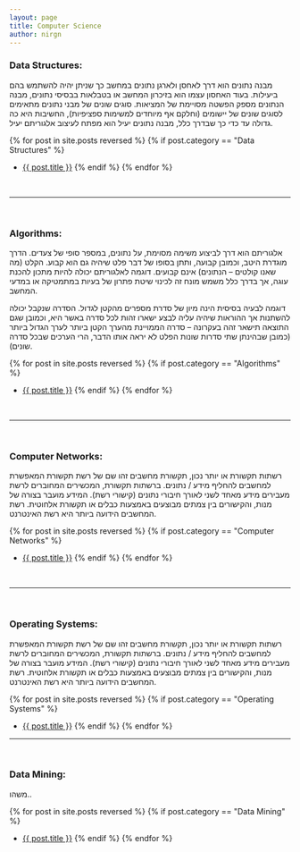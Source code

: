 ```yaml
---
layout: page
title: Computer Science
author: nirgn
---
```


### Data Structures:
מבנה נתונים הוא דרך לאחסן ולארגן נתונים במחשב כך שניתן יהיה להשתמש בהם ביעילות. בעוד האחסון עצמו הוא בזיכרון המחשב או בטבלאות בבסיסי נתונים, מבנה הנתונים מספק הפשטה מסויימת של המציאות. סוגים שונים של מבני נתונים מתאימים לסוגים שונים של יישומים (וחלקם אף מיוחדים למשימות ספציפיות), החשיבות היא כה גדולה עד כדי כך שבדרך כלל, מבנה נתונים יעיל הוא מפתח לעיצוב אלגוריתם יעיל.

{% for post in site.posts reversed %}
  {% if post.category == "Data Structures" %}
  *  <a href="{{ post.url | relative_url }}">{{ post.title }}</a>
  {% endif %}
{% endfor %}

<br>

---

<br>

### Algorithms:
אלגוריתם הוא דרך לביצוע משימה מסוימת, על נתונים, במספר סופי של צעדים. הדרך מוגדרת היטב, וכמובן קבועה, ותתן בסופו של דבר פלט שיהיה גם הוא קבוע. הקלט (מה שאנו קולטים &#8211; הנתונים) אינם קבועים. דוגמה לאלגוריתם יכולה להיות מתכון להכנת עוגה, אך בדרך כלל משמש מונח זה לכינוי שיטת פתרון של בעיות במתמטיקה או במדעי המחשב.

דוגמה לבעיה בסיסית הינה מיון של סדרת מספרים מהקטן לגדול. הסדרה שנקבל יכולה להשתנות אך ההוראות שיהיה עליה לבצע ישארו זהות לכל סדרה באשר היא, וכמובן שגם התוצאה תישאר זהה בעקרונה &#8211; סדרה הממויינת מהערך הקטן ביותר לערך הגדול ביותר (כמובן שבהינתן שתי סדרות שונות הפלט לא יראה אותו הדבר, הרי הערכים שבכל סדרה שונים).

{% for post in site.posts reversed %}
  {% if post.category == "Algorithms" %}
  *  <a href="{{ post.url | relative_url }}">{{ post.title }}</a>
  {% endif %}
{% endfor %}

<br>

---

<br>

### Computer Networks:
רשתות תקשורת או יותר נכון, תקשורת מחשבים זהו שם של רשת תקשורת המאפשרת למחשבים להחליף מידע / נתונים. ברשתות תקשורת, המכשירים המחוברים לרשת מעבירים מידע מאחד לשני לאורך חיבורי נתונים (קישורי רשת). המידע מועבר בצורה של מנות, והקישורים בין צמתים מבוצעים באמצעות כבלים או תקשורת אלחוטית. רשת המחשבים הידועה ביותר היא רשת האינטרנט.

{% for post in site.posts reversed %}
  {% if post.category == "Computer Networks" %}
  *  <a href="{{ post.url | relative_url }}">{{ post.title }}</a>
  {% endif %}
{% endfor %}

<br>

---

<br>

### Operating Systems:
רשתות תקשורת או יותר נכון, תקשורת מחשבים זהו שם של רשת תקשורת המאפשרת למחשבים להחליף מידע / נתונים. ברשתות תקשורת, המכשירים המחוברים לרשת מעבירים מידע מאחד לשני לאורך חיבורי נתונים (קישורי רשת). המידע מועבר בצורה של מנות, והקישורים בין צמתים מבוצעים באמצעות כבלים או תקשורת אלחוטית. רשת המחשבים הידועה ביותר היא רשת האינטרנט.

{% for post in site.posts reversed %}
  {% if post.category == "Operating Systems" %}
  *  <a href="{{ post.url | relative_url }}">{{ post.title }}</a>
  {% endif %}
{% endfor %}

---

<br>

### Data Mining:
משהו..

{% for post in site.posts reversed %}
  {% if post.category == "Data Mining" %}
  *  <a href="{{ post.url | relative_url }}">{{ post.title }}</a>
  {% endif %}
{% endfor %}
